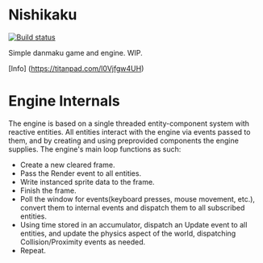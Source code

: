 # Nishikaku
[![Build status](https://ci.appveyor.com/api/projects/status/ro7cfyb5e77b0a49/branch/master?svg=true)](https://ci.appveyor.com/project/Luminarys/nishikaku/branch/master)

Simple danmaku game and engine. WIP.

[Info] (https://titanpad.com/l0Vjfgw4UH)

# Engine Internals
The engine is based on a single threaded entity-component system with reactive entities.
All entities interact with the engine via events passed to them, and by creating and using preprovided components the engine supplies.
The engine's main loop functions as such:
* Create a new cleared frame.
* Pass the Render event to all entities.
* Write instanced sprite data to the frame.
* Finish the frame.
* Poll the window for events(keyboard presses, mouse movement, etc.), convert them to internal events and dispatch them to all subscribed entities.
* Using time stored in an accumulator, dispatch an Update event to all entities, and update the physics aspect of the world, dispatching Collision/Proximity events as needed.
* Repeat.
